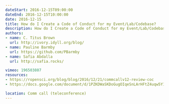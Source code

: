 ```yaml
---
dateStart: 2016-12-15T09:00:00
dateEnd: 2016-12-15T10:00:00
date: 2016-12-15
title: How do I Create a Code of Conduct for my Event/Lab/Codebase?
description: How do I Create a Code of Conduct for my Event/Lab/Codebase?
authors:
- name: C. Titus Brown
  url: http://ivory.idyll.org/blog/
- name: Pauline Barmby
  url: https://github.com/PBarmby
- name: Safia Abdalla
  url: http://safia.rocks/

vimeo: 196503807
resources:
- https://ropensci.org/blog/blog/2016/12/21/commcallv12-review-coc
- https://docs.google.com/document/d/1PZKDWaSKDoGugOIqeSnLArHFtZ4uqw5Y1rNqSzwkXnY/edit?usp=sharing

location: Comm call (teleconference)
---
```

